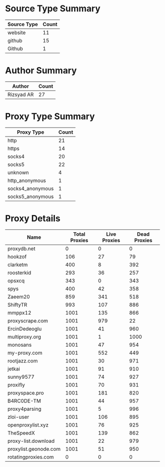 # Source Type Summary

| Source Type | Count |
|-------------|-------|
| website | 11 |
| github | 15 |
| Github | 1 |


# Author Summary

| Author | Count |
|--------|-------|
| Rizsyad AR | 27 |


# Proxy Type Summary

| Proxy Type | Count |
|------------|-------|
| http | 21 |
| https | 14 |
| socks4 | 20 |
| socks5 | 22 |
| unknown | 4 |
| http_anonymous | 1 |
| socks4_anonymous | 1 |
| socks5_anonymous | 1 |


# Proxy Details

| Name | Total Proxies | Live Proxies | Dead Proxies |
|------|---------------|--------------|---------------|
| proxydb.net | 0 | 0 | 0 |
| hookzof | 106 | 27 | 79 |
| clarketm | 400 | 8 | 392 |
| roosterkid | 293 | 36 | 257 |
| opsxcq | 343 | 0 | 343 |
| spys | 400 | 42 | 358 |
| Zaeem20 | 859 | 341 | 518 |
| ShiftyTR | 993 | 107 | 886 |
| mmppx12 | 1001 | 135 | 866 |
| proxyscrape.com | 1001 | 979 | 22 |
| ErcinDedeoglu | 1001 | 41 | 960 |
| multiproxy.org | 1001 | 1 | 1000 |
| monosans | 1001 | 47 | 954 |
| my-proxy.com | 1001 | 552 | 449 |
| rootjazz.com | 1001 | 30 | 971 |
| jetkai | 1001 | 91 | 910 |
| sunny9577 | 1001 | 74 | 927 |
| proxifly | 1001 | 70 | 931 |
| proxyspace.pro | 1001 | 181 | 820 |
| B4RC0DE-TM | 1001 | 44 | 957 |
| proxy4parsing | 1001 | 5 | 996 |
| zloi-user | 1001 | 106 | 895 |
| openproxylist.xyz | 1001 | 76 | 925 |
| TheSpeedX | 1001 | 139 | 862 |
| proxy-list.download | 1001 | 22 | 979 |
| proxylist.geonode.com | 1001 | 51 | 950 |
| rotatingproxies.com | 0 | 0 | 0 |
